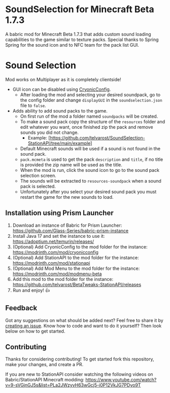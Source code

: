 # SoundSelection for Minecraft Beta 1.7.3

A babric mod for Minecraft Beta 1.7.3 that adds custom sound loading capabilities to the game similar to texture packs. Special thanks to Spring Spring for the sound icon and to NFC team for the pack list GUI.

# Sound Selection
Mod works on Multiplayer as it is completely clientside!

* GUI icon can be disabled using [CryonicConfig](https://modrinth.com/mod/cryonicconfig).
  * After loading the mod and selecting your desired soundpack, go to the config folder and change `displayGUI` in the `soundselection.json` file to `false`.
* Adds ability to add sound packs to the game.
  * On first run of the mod a folder named `soundpacks` will be created.
  * To make a sound pack copy the structure of the `resources` folder and edit whatever you want, once finished zip the pack and remove sounds you did not change.
    * Example: [https://github.com/telvarost/SoundSelection-StationAPI/tree/main/example]
  * Default Minecraft sounds will be used if a sound is not found in the sound pack.
  * `pack.mcmeta` is used to get the pack `description` and `title`, if no title is provided the zip name will be used as the title.
  * When the mod is run, click the sound icon to go to the sound pack selection screen.
  * The sounds will be extracted to `resources-soundpack` when a sound pack is selected.
  * Unfortunately after you select your desired sound pack you must restart the game for the new sounds to load.

## Installation using Prism Launcher

1. Download an instance of Babric for Prism Launcher: https://github.com/Glass-Series/babric-prism-instance
2. Install Java 17 and set the instance to use it: https://adoptium.net/temurin/releases/
3. (Optional) Add CryonicConfig to the mod folder for the instance: https://modrinth.com/mod/cryonicconfig
4. (Optional) Add StationAPI to the mod folder for the instance: https://modrinth.com/mod/stationapi
5. (Optional) Add Mod Menu to the mod folder for the instance: https://modrinth.com/mod/modmenu-beta
6. Add this mod to the mod folder for the instance: https://github.com/telvarost/BetaTweaks-StationAPI/releases
7. Run and enjoy! 👍

## Feedback

Got any suggestions on what should be added next? Feel free to share it by [creating an issue](https://github.com/telvarost/SoundSelection-StationAPI/issues/new). Know how to code and want to do it yourself? Then look below on how to get started.

## Contributing

Thanks for considering contributing! To get started fork this repository, make your changes, and create a PR.

If you are new to StationAPI consider watching the following videos on Babric/StationAPI Minecraft modding: https://www.youtube.com/watch?v=9-sVGjnGJ5s&list=PLa2JWzyvH63wGcj5-i0P12VkJG7PDyo9T
